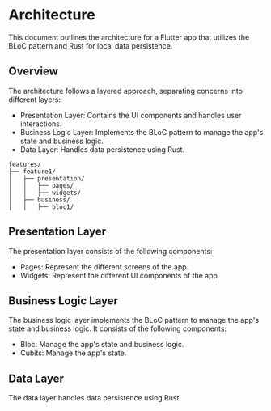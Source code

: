 # Architecture

This document outlines the architecture for a Flutter app that utilizes the BLoC pattern and Rust for local data persistence.

## Overview

The architecture follows a layered approach, separating concerns into different layers:

- Presentation Layer: Contains the UI components and handles user interactions.
- Business Logic Layer: Implements the BLoC pattern to manage the app's state and business logic.
- Data Layer: Handles data persistence using Rust.

```
features/
├── feature1/
│   ├── presentation/
│   │   ├── pages/
│   │   ├── widgets/
│   ├── business/
│   │   ├── bloc1/
```

## Presentation Layer

The presentation layer consists of the following components:

- Pages: Represent the different screens of the app.
- Widgets: Represent the different UI components of the app.

## Business Logic Layer

The business logic layer implements the BLoC pattern to manage the app's state and business logic. It consists of the following components:

- Bloc: Manage the app's state and business logic.
- Cubits: Manage the app's state.

## Data Layer

The data layer handles data persistence using Rust.
